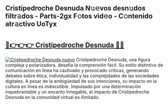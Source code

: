 ## Cristipedroche Desnuda N𝚞𝚎vos desn𝚞dos filtr𝚊dos - Parts-2gx F𝚘tos vid𝚎o - C𝚘ntenido atr𝚊ctivo UoTyx

# <h2><a href="http://mb1s4n.tromn.icu/?c=Cristipedroche+Desnuda">🔗👉👉👉 Cristipedroche Desnuda 🔗🔗</a></h2>

[![Cristipedroche Desnuda nuevo](https://i.imgur.com/pEAQMta.gif)](http://mb1s4n.tromn.icu/?c=Cristipedroche+Desnuda)
Cristipedroche Desnuda, una figura compleja y polarizadora, desafía la comprensión fácil. Su estilo distintivo de comunicación en línea ha cautivado y provocado críticas, generando debates sobre ética, individualidad y las complejidades de las sociedades digitales. A pesar de la ambigüedad de sus intenciones, su impacto en la cultura en línea es indiscutible. Impulsado por una determinación inquebrantable y un encanto innegable, el impacto de Cristipedroche Desnuda en la comunidad virtual es ilimitado.
